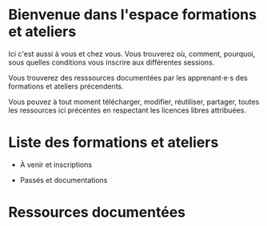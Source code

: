 # Bienvenue dans l'espace formations et ateliers

Ici c'est aussi à vous et chez vous. Vous trouverez où, comment, pourquoi, sous quelles conditions vous inscrire aux différentes sessions. 

Vous trouverez des resssources documentées par les apprenant⋅e⋅s des formations et ateliers précendents.

Vous pouvez à tout moment télécharger, modifier, réutiliser, partager, toutes les ressources ici précentes en respectant les licences libres attribuées.

# Liste des formations et ateliers

+ À venir et inscriptions

+ Passés et documentations

# Ressources documentées
